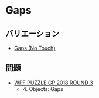 # Gaps

## バリエーション
- [Gaps (No Touch)](gaps_notouch.md)

## 問題
- [WPF PUZZLE GP 2018 ROUND 3](../questions/wpfpgp2018_3.md)
	- 4\. Objects: Gaps
